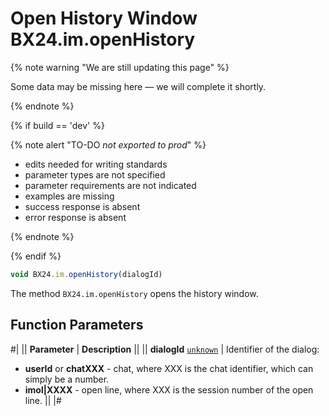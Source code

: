 # Open History Window BX24.im.openHistory

{% note warning "We are still updating this page" %}

Some data may be missing here — we will complete it shortly.

{% endnote %}

{% if build == 'dev' %}

{% note alert "TO-DO _not exported to prod_" %}

- edits needed for writing standards
- parameter types are not specified
- parameter requirements are not indicated
- examples are missing
- success response is absent
- error response is absent

{% endnote %}

{% endif %}

```js
void BX24.im.openHistory(dialogId)
```

The method `BX24.im.openHistory` opens the history window.

## Function Parameters

#|
|| **Parameter** | **Description** ||
|| **dialogId**
[`unknown`](../../../api-reference/data-types.md) | Identifier of the dialog:
- **userId** or **chatXXX** - chat, where XXX is the chat identifier, which can simply be a number.
- **imol\|XXXX** - open line, where XXX is the session number of the open line. ||
|#
